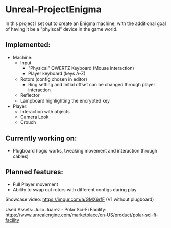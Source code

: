 # Unreal-ProjectEnigma

In this project I set out to create an Enigma machine, with the additional goal of having it be a "phyiscal" device in the game world.
## Implemented:
- Machine:
  - Input 
    - "Physical" QWERTZ Keyboard (Mouse interaction)
    - Player keyboard (keys A-Z)
  - Rotors (config chosen in editor)
    - Ring setting and Initial offset can be changed through player interaction
  - Reflector
  - Lampboard highlighting the encrypted key
- Player:
  - Interaction with objects
  - Camera Look
  - Crouch

## Currently working on:
- Plugboard (logic works, tweaking movement and interaction through cables)

## Planned features:
- Full Player movement
- Ability to swap out rotors with different configs during play

Showcase video: https://imgur.com/a/GMX6rfF (V1 without plugboard)

Used Assets:
Julio Juarez - Polar Sci-Fi Facility: https://www.unrealengine.com/marketplace/en-US/product/polar-sci-fi-facility

